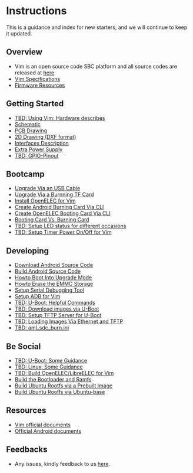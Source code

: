 # Instructions
This is a guidance and index for new starters, and we will continue to keep it updated.

## Overview
* Vim is an open source code SBC platform and all source codes are released at [here](https://www.github.com/tomatotech).
* [Vim Specifications](https://github.com/tomatotech/documents/blob/master/Vim_Specs.pdf)
* [Firmware Resources](https://github.com/tomatotech/documents/blob/master/FirmwareResources.md)

## Getting Started
* [TBD: Using Vim: Hardware describes]()
* [Schematic](https://github.com/tomatotech/documents/blob/master/Vim_V11_Sch.pdf)
* [PCB Drawing](https://github.com/tomatotech/documents/blob/master/Vim_V11_Drawing.pdf)
* [2D Drawing (DXF format)](http://www.mediafire.com/file/u6d9amb2904ctnm/Vim.dxf)
* [Interfaces Description](https://github.com/tomatotech/documents/blob/master/Vim_Interfaces.jpg)
* [Extra Power Supply](https://github.com/tomatotech/documents/blob/master/ExtraPowerInput.md)
* [TBD: GPIO-Pinout](https://github.com/tomatotech/documents/blob/master/Vim_Pinout.jpg)

## Bootcamp
* [Upgrade Via an USB Cable](https://github.com/tomatotech/documents/blob/master/UpgradeViaUSBCable.md)
* [Upgrade Via a Burnning TF Card](https://github.com/tomatotech/documents/blob/master/UpgradeViaTFBurningCard.md)
* [Install OpenELEC for Vim](https://github.com/tomatotech/documents/blob/master/Upgrade_OpenELEC.pdf)
* [Create Android Burning Card Via CLI](https://github.com/tomatotech/documents/blob/master/CreateAndroidBurnCardViaCLI.md)
* [Create OpenELEC Booting Card Via CLI](https://github.com/tomatotech/documents/blob/master/CreateOpenELECBootCardViaCLI.md)
* [Booting Card Vs. Burning Card](https://github.com/tomatotech/documents/blob/master/BootingCardVsBurningCard.md)
* [TBD: Setup LED status for different occasions]()
* [TBD: Setup Timer Power On/Off for Vim]()

## Developing
* [Download Android Source Code](https://github.com/tomatotech/documents/blob/master/DownloadAndroidSourceCode.md)
* [Build Android Source Code](https://github.com/tomatotech/documents/blob/master/BuildingAndroid.md)
* [Howto Boot Into Upgrade Mode](https://github.com/tomatotech/documents/blob/master/HowtoBootIntoUpgradeMode.md)
* [Howto Erase the EMMC Storage](https://github.com/tomatotech/documents/blob/master/HowtoEraseEMMC.md)
* [Setup Serial Debugging Tool](https://github.com/tomatotech/documents/blob/master/SetupSerialTool.md)
* [Setup ADB for Vim](https://github.com/tomatotech/documents/blob/master/SetupADB.md)
* [TBD: U-Boot: Helpful Commands]()
* [TBD: Download images via U-Boot]()
* [TBD: Setup TFTP Server for U-Boot]()
* [TBD: Loading Images Via Ethernet and TFTP]()
* [TBD: aml_sdc_burn.ini]()

## Be Social
* [TBD: U-Boot: Some Guidance]()
* [TBD: Linux: Some Guidance]()
* [TBD: Build OpenELEC/LibreELEC for Vim]()
* [Build the Bootloader and Ramfs](https://github.com/tomatotech/documents/blob/master/BuildBootloaderAndRamfs.md)
* [Build Ubuntu Rootfs via a Prebuilt Image](https://github.com/tomatotech/documents/blob/master/BuildUbuntuRootfsViaPrebuiltImage.md)
* [Build Ubuntu Rootfs via Ubuntu-base](https://github.com/tomatotech/documents/blob/master/BuildUbuntuRootfsViaUbuntuBase.md)

## Resources
* [Vim official documents](https://github.com/tomatotech/documents)
* [Official Android documents](https://source.android.com/source/index.html "5 Stars")

## Feedbacks
* Any issues, kindly feedback to us [here](https://github.com/tomatotech/guide/issues).
